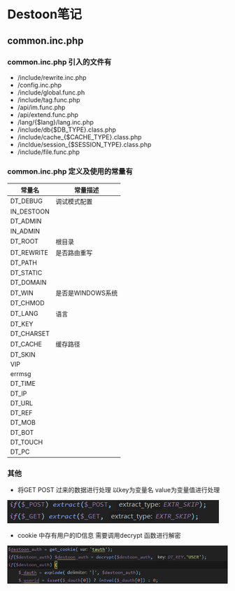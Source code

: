 # Destoon笔记

## common.inc.php 

### common.inc.php 引入的文件有

- /include/rewrite.inc.php
- /config.inc.php
- /include/global.func.ph
- /include/tag.func.php
- /api/im.func.php
- /api/extend.func.php
- /lang/{$lang}/lang.inc.php
- /include/db{$DB_TYPE}.class.php
- /include/cache_{$CACHE_TYPE}.class.php
- /incldue/session_{$SESSION_TYPE}.class.php
- /include/file.func.php



### common.inc.php 定义及使用的常量有

| 常量名     | 常量描述          |
| ---------- | ----------------- |
| DT_DEBUG   | 调试模式配置      |
| IN_DESTOON |                   |
| DT_ADMIN   |                   |
| IN_ADMIN   |                   |
| DT_ROOT    | 根目录            |
| DT_REWRITE | 是否路由重写      |
| DT_PATH    |                   |
| DT_STATIC  |                   |
| DT_DOMAIN  |                   |
| DT_WIN     | 是否是WINDOWS系统 |
| DT_CHMOD   |                   |
| DT_LANG    | 语言              |
| DT_KEY     |                   |
| DT_CHARSET |                   |
| DT_CACHE   | 缓存路径          |
| DT_SKIN    |                   |
| VIP        |                   |
| errmsg     |                   |
| DT_TIME    |                   |
| DT_IP      |                   |
| DT_URL     |                   |
| DT_REF     |                   |
| DT_MOB     |                   |
| DT_BOT     |                   |
| DT_TOUCH   |                   |
| DT_PC      |                   |



### 其他

- 将GET POST 过来的数据进行处理 以key为变量名 value为变量值进行处理

![1571803254143](./static/image/1571803254143.png)

- cookie 中存有用户的ID信息 需要调用decrypt 函数进行解密

![1571803617895](./static\image\1571803617895.png)